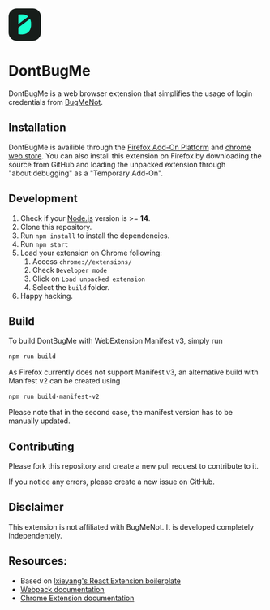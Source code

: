 <img src="src/assets/img/icon-128.png" width="64"/>

# DontBugMe

DontBugMe is a web browser extension that simplifies the usage of login credentials from [BugMeNot](http://bugmenot.com/).

## Installation

DontBugMe is availible through the [Firefox Add-On Platform](https://addons.mozilla.org/en-US/firefox/addon/dontbugme/) and [chrome web store](https://chrome.google.com/webstore/detail/dontbugme/mknlnngolpglmlcadgdmlaokbfgppmma).
You can also install this extension on Firefox by downloading the source from GitHub and loading the unpacked extension through "about:debugging" as a "Temporary Add-On".

## Development

1. Check if your [Node.js](https://nodejs.org/) version is >= **14**.
2. Clone this repository.
3. Run `npm install` to install the dependencies.
6. Run `npm start`
7. Load your extension on Chrome following:
   1. Access `chrome://extensions/`
   2. Check `Developer mode`
   3. Click on `Load unpacked extension`
   4. Select the `build` folder.
8. Happy hacking.

## Build

To build DontBugMe with WebExtension Manifest v3, simply run
```bash
npm run build
```

As Firefox currently does not support Manifest v3, an alternative build with Manifest v2 can be created using
```bash
npm run build-manifest-v2
```

Please note that in the second case, the manifest version has to be manually updated.

## Contributing
Please fork this repository and create a new pull request to contribute to it.

If you notice any errors, please create a new issue on GitHub.

## Disclaimer
This extension is not affiliated with BugMeNot. It is developed completely independentely.

## Resources:

- Based on [lxieyang's React Extension boilerplate](https://github.com/lxieyang/chrome-extension-boilerplate-react)
- [Webpack documentation](https://webpack.js.org/concepts/)
- [Chrome Extension documentation](https://developer.chrome.com/extensions/getstarted)